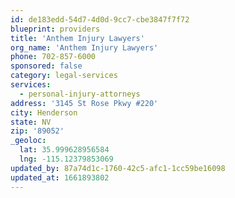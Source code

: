```yaml
---
id: de183edd-54d7-4d0d-9cc7-cbe3847f7f72
blueprint: providers
title: 'Anthem Injury Lawyers'
org_name: 'Anthem Injury Lawyers'
phone: 702-857-6000
sponsored: false
category: legal-services
services:
  - personal-injury-attorneys
address: '3145 St Rose Pkwy #220'
city: Henderson
state: NV
zip: '89052'
_geoloc:
  lat: 35.999628956584
  lng: -115.12379853069
updated_by: 87a74d1c-1760-42c5-afc1-1cc59be16098
updated_at: 1661893802
---
```

